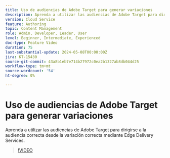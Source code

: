 ```yaml
---
title: Uso de audiencias de Adobe Target para generar variaciones
description: Aprenda a utilizar las audiencias de Adobe Target para dirigirse a la audiencia correcta desde la variación correcta mediante Edge Delivery Services
version: Cloud Service
feature: Authoring
topic: Content Management
role: Admin, Developer, Leader, User
level: Beginner, Intermediate, Experienced
doc-type: Feature Video
duration: 75
last-substantial-update: 2024-05-08T00:00:00Z
jira: KT-15430
source-git-commit: 43a8b1eb7e714b27972c0ea2b1327ab8db044d25
workflow-type: tm+mt
source-wordcount: '54'
ht-degree: 0%

---
```



# Uso de audiencias de Adobe Target para generar variaciones

Aprenda a utilizar las audiencias de Adobe Target para dirigirse a la audiencia correcta desde la variación correcta mediante Edge Delivery Services.

>[!VIDEO](https://video.tv.adobe.com/v/3428792/?learn=on)
